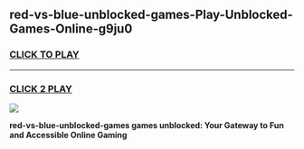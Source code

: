 
## red-vs-blue-unblocked-games-Play-Unblocked-Games-Online-g9ju0
<h3>
<a href="https://premium76.site?title=red-vs-blue-unblocked-games&ref=25A">CLICK TO PLAY</a></h3>
<hr>

<h3>
<a href="https://premium76.site?title=red-vs-blue-unblocked-games&ref=25A">CLICK 2 PLAY</a>
  
</h3>

<a href="https://premium76.site?title=red-vs-blue-unblocked-games&ref=25A"><img src="https://clearcache.store/games.png"></a>


**red-vs-blue-unblocked-games games unblocked: Your Gateway to Fun and Accessible Online Gaming**
